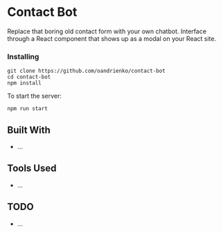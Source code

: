 # Contact Bot

Replace that boring old contact form with your own chatbot. Interface through a React component that shows up as a modal on your React site.

### Installing

```
git clone https://github.com/oandrienko/contact-bot
cd contact-bot
npm install
```

To start the server:

```
npm run start
```

## Built With

* ...

## Tools Used

* ...

## TODO

* ...


